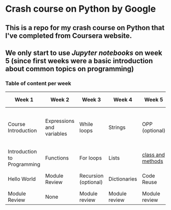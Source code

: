 # Crash course on Python by Google
## This is a repo for my crash course on Python that I've completed from Coursera website.
## We only start to use _Jupyter notebooks_ on week 5 (since first weeks were a basic introduction about common topics on programming)
### Table of content per week
| Week 1 | Week 2 | Week 3 |  Week 4 | Week 5 | Week 6 | 
|-----|-------|----------  | --------|--------|--------|
|Course Introduction| Expressions and variables| While loops | Strings | OPP (optional) | Writing Scripts from the Ground Up |
|Introduction to Programming| Functions | For loops | Lists | <a href="./week5/C1M5L2_Methods_and_Classes_V3.ipynb">class and methods</a> | Final Project |
|Hello World| Module Review | Recursion (optional) | Dictionaries | Code Reuse | Course Wrap-up |
|Module Review| None | Module review | Module review | Module review | None |

